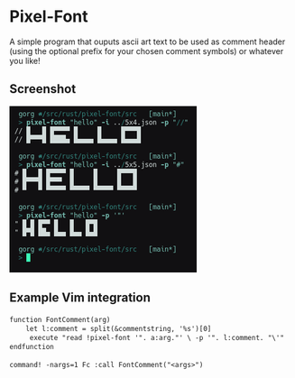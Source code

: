
# Pixel-Font
A simple program that ouputs ascii art text to be used as comment header (using the optional prefix for your chosen comment symbols) or whatever you like!

## Screenshot
<img src="screenshots/example.png">

## Example Vim integration
```
function FontComment(arg)
    let l:comment = split(&commentstring, '%s')[0]
     execute "read !pixel-font '". a:arg."' \ -p '". l:comment. "\'"
endfunction

command! -nargs=1 Fc :call FontComment("<args>")
```

